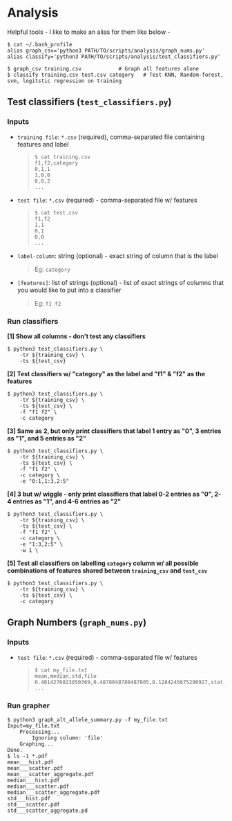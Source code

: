 # Analysis
Helpful tools - I like to make an alias for them like below -
```
$ cat ~/.bash_profile
alias graph_csv='python3 PATH/TO/scripts/analysis/graph_nums.py'
alias classify='python3 PATH/TO/scripts/analysis/test_classifiers.py'

$ graph_csv training.csv			# Graph all features alone
$ classify training.csv test.csv category	# Test KNN, Random-forest, svm, logitstic regression on training
```

## Test classifiers (`test_classifiers.py`)
### Inputs
* `training file`: `*.csv` (required), comma-separated file containing features and label
  > ``` 
  > $ cat training.csv
  > f1,f2,category
  > 0,1,1
  > 1,0,0
  > 0,0,2
  > ...
  > ```
* `test file`: `*.csv` (required) - comma-separated file w/ features 
  > ``` 
  > $ cat test.csv
  > f1,f2
  > 1,1
  > 0,1
  > 0,0
  > ...
  > ```
* `label-column`: string (optional) - exact string of column that is the label
  > Eg: `category`
* `[features]`: list of strings (optional) - list of exact strings of columns that you would like to put into a classifier
  > Eg: `f1 f2`

### Run classifiers
**[1] Show all columns - don't test any classifiers**
```
$ python3 test_classifiers.py \
    -tr ${training_csv} \
    -ts ${test_csv} 
```
**[2] Test classifiers w/ "category" as the label and "f1" & "f2" as the features**
```
$ python3 test_classifiers.py \
    -tr ${training_csv} \
    -ts ${test_csv} \
    -f "f1 f2" \
    -c category
```
**[3] Same as 2, but only print classifiers that label 1 entry as "0", 3 entries as "1", and 5 entries as "2"**
```
$ python3 test_classifiers.py \
    -tr ${training_csv} \
    -ts ${test_csv} \
    -f "f1 f2" \
    -c category \
    -e "0:1,1:3,2:5"
```
**[4] 3 but w/ wiggle - only print classifiers that label 0-2 entries as "0", 2-4 entries as "1", and 4-6 entries as "2"**
```
$ python3 test_classifiers.py \
    -tr ${training_csv} \
    -ts ${test_csv} \
    -f "f1 f2" \
    -c category \
    -e "1:3,2:5" \
    -w 1 \
```
**[5] Test all classifiers on labelling `category` column w/ all possible combinations of features shared between `training_csv` and `test_csv`**
```
$ python3 test_classifiers.py \
    -tr ${training_csv} \
    -ts ${test_csv} \
    -c category
```

## Graph Numbers (`graph_nums.py`)
### Inputs
* `test file`: `*.csv` (required) - comma-separated file w/ features 
  > ``` 
  > $ cat my_file.txt
  > mean,median,std,file
  > 0.4814276023050369,0.4878048780487805,0.1284245675290927,stat_file.txt
  > ...
  > ```

### Run grapher
```
$ python3 graph_alt_allele_summary.py -f my_file.txt
Input=my_file.txt
	Processing...
		Ignoring column: 'file'
	Graphing...
Done.
$ ls -1 *.pdf
mean___hist.pdf
mean___scatter.pdf
mean___scatter_aggregate.pdf
median___hist.pdf
median___scatter.pdf
median___scatter_aggregate.pdf
std___hist.pdf
std___scatter.pdf
std___scatter_aggregate.pd
```
 
